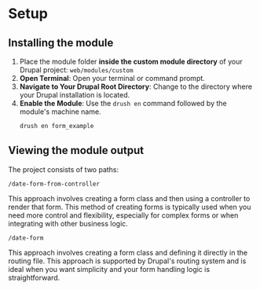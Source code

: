 # Setup

## Installing the module

1. Place the module folder **inside the custom module directory** of your Drupal project: `web/modules/custom`
2. **Open Terminal**: Open your terminal or command prompt.
2. **Navigate to Your Drupal Root Directory**: Change to the directory where your Drupal installation is located.
3. **Enable the Module**: Use the `drush en` command followed by the module's machine name.
   ```sh
   drush en form_example
   ```

## Viewing the module output

The project consists of two paths:

`/date-form-from-controller`

This approach involves creating a form class and then using a controller to render that form. This method of creating forms is typically used when you need more control and flexibility, especially for complex forms or when integrating with other business logic.

`/date-form`

This approach involves creating a form class and defining it directly in the routing file. This approach is supported by Drupal's routing system and is ideal when you want simplicity and your form handling logic is straightforward.
